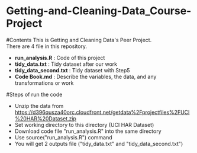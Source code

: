 Getting-and-Cleaning-Data_Course-Project
========================================

#Contents
This is Getting and Cleaning Data's Peer Project.<br>
There are 4 file in this repository.<br>
* **run_analysis.R** : Code of this project
* **tidy_data.txt** : Tidy dataset after our work
* **tidy_data_second.txt** : Tidy dataset with Step5
* **Code Book.md** : Describe the variables, the data, and any transformations or work

#Steps of run the code
* Unzip the data from https://d396qusza40orc.cloudfront.net/getdata%2Fprojectfiles%2FUCI%20HAR%20Dataset.zip 
* Set working directory to this directory (UCI HAR Dataset)
* Download code file "run_analysis.R" into the same directory
* Use source("run_analysis.R") command
* You will get 2 outputs file ("tidy_data.txt" and "tidy_data_second.txt")
